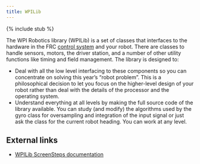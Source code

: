 ```yaml
---
title: WPILib
---
```


{% include stub %}

The WPI Robotics library (WPILib) is a set of classes that interfaces to the
hardware in the FRC [control system](control-system) and your robot. There are
classes to handle sensors, motors, the driver station, and a number of other
utility functions like timing and field management. The library is designed to:

* Deal with all the low level interfacing to these components so you can
  concentrate on solving this year’s “robot problem”. This is a philosophical
  decision to let you focus on the higher-level design of your robot rather
  than deal with the details of the processor and the operating system.
* Understand everything at all levels by making the full source code of the
  library available. You can study (and modify) the algorithms used by the
  gyro class for oversampling and integration of the input signal or just ask
  the class for the current robot heading. You can work at any level.

External links
--------------
* [WPILib ScreenSteps documentation](https://wpilib.screenstepslive.com/s/4485)
